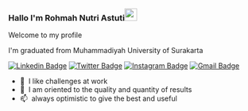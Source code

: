 ### Hallo I'm Rohmah Nutri Astuti<img src="https://media.giphy.com/media/hvRJCLFzcasrR4ia7z/giphy.gif" width="25px"></a>
Welcome to my profile

I'm graduated from Muhammadiyah University of Surakarta

[![Linkedin Badge](https://img.shields.io/badge/-rohmah-blue?style=flat&logo=Linkedin&logoColor=white&link=https://www.linkedin.com/in/rohmah-nutri-astuti-22651813a/)](https://www.linkedin.com/in/rohmah-nutri-astuti-22651813/)
[![Twitter Badge](https://img.shields.io/badge/-@ribonukleat-1ca0f1?style=flat&labelColor=1ca0f1&logo=twitter&logoColor=white&link=https://twitter.com/ribonukleat)](https://twitter.com/ribonukleat)
[![Instagram Badge](https://img.shields.io/badge/-@rohmahnutri-purple?style=flat&logo=instagram&logoColor=white&link=https://instagram.com/rohmahnutri/)](https://instagram.com/rohmahnutri)
[![Gmail Badge](https://img.shields.io/badge/-nutri286-c14438?style=flat&logo=Gmail&logoColor=white&link=mailto:nutri286@gmail.com)](mailto:nutri286@gmail.com)
- 🌱 &nbsp;I like challenges at work
- 💬 &nbsp;I am oriented to the quality and quantity of results
- 📫 &nbsp;always optimistic to give the best and useful


